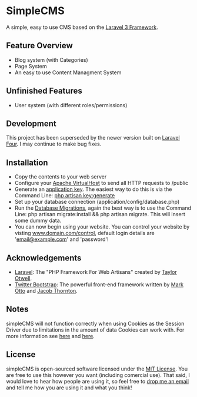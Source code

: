# SimpleCMS

A simple, easy to use CMS based on the [Laravel 3 Framework](http://laravel.com).

## Feature Overview
- Blog system (with Categories)
- Page System
- An easy to use Content Managment System

## Unfinished Features
- User system (with different roles/permissions)

## Development
This project has been superseded by the newer version built on [Laravel Four](http://four.laravel.com). I may continue to make bug fixes.

## Installation
- Copy the contents to your web server
- Configure your [Apache VirtualHost](http://laravel.com/docs/install#server-configuration) to send all HTTP requests to /public
- Generate an [application key](http://laravel.com/docs/install#basic-configuration). The easiest way to do this is via the Command Line: [php artisan key:generate](http://laravel.com/docs/artisan/commands#application-configuration)
- Set up your database connection (application/config/database.php)
- Run the [Database Migrations](http://laravel.com/docs/database/migrations), again the best way is to use the Command Line: php artisan migrate:install && php artisan migrate. This will insert some dummy data.
- You can now begin using your website. You can control your website by visting www.domain.com/control, default login details are 'email@example.com' and 'password'!

## Acknowledgements
- [Laravel](http://laravel.com): The "PHP Framework For Web Artisans" created by [Taylor Otwell](https://twitter.com/taylorotwell).
- [Twitter Bootstrap](http://twitter.github.com/bootstrap/): The powerful front-end framework written by [Mark Otto](https://twitter.com/mdo) and [Jacob Thornton](https://twitter.com/fat).

## Notes

simpleCMS will not function correctly when using Cookies as the Session Driver due to limitations in the amount of data Cookies can work with. For more information see [here](http://goo.gl/qO5qT) and [here](http://goo.gl/cxqFB).

## License

simpleCMS is open-sourced software licensed under the [MIT License](http://en.wikipedia.org/wiki/MIT_License). You are free to use this however you want (including comercial use). That said, I would love to hear how people are using it, so feel free to [drop me an email](mailto:tom@beingtomgreen.com) and tell me how you are using it and what you think!